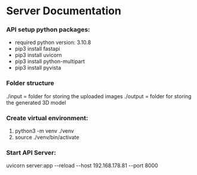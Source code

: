 # Server Documentation

### API setup python packages:
- required python version: 3.10.8
- pip3 install fastapi
- pip3 install uvicorn
- pip3 install python-multipart
- pip3 install pyvista

### Folder structure
./input = folder for storing the uploaded images
./output = folder for storing the generated 3D model

### Create virtual environment:
1. python3 -m venv ./venv
2. source ./venv/bin/activate

### Start API Server:
uvicorn server:app --reload --host 192.168.178.81 --port 8000